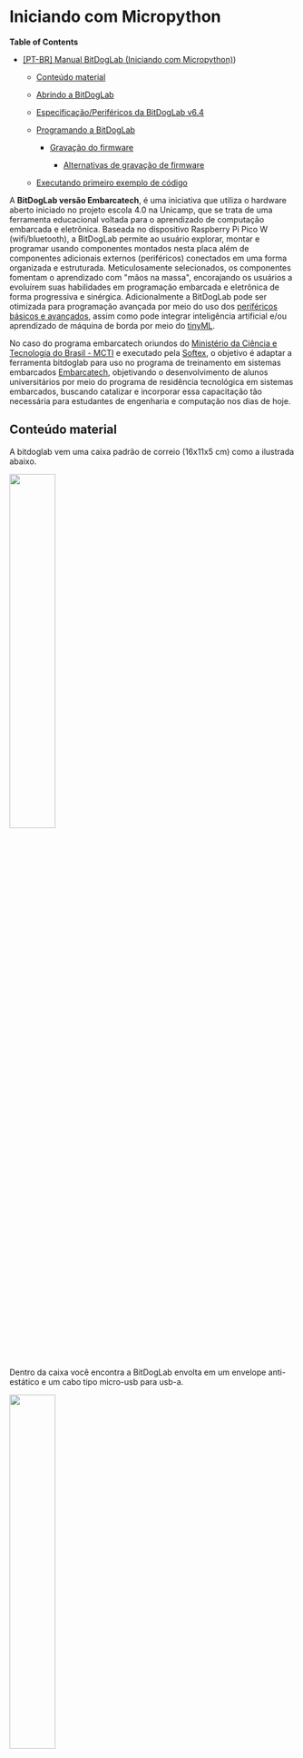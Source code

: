 # Iniciando com Micropython

**Table of Contents**

- [[PT-BR] Manual BitDogLab (Iniciando com Micropython)](#iniciando-com-micropython))

	- [Conteúdo material](#conte%C3%BAdo-material)

	- [Abrindo a BitDogLab](#montando-a-bitdoglab)

	- [Especificação/Periféricos da BitDogLab v6.4](#especifica%C3%A7%C3%A3operif%C3%A9ricos-da-bitdoglab-v53)

	- [Programando a BitDogLab](#programando-a-BitDogLab)

		- [Gravação do firmware](#grava%C3%A7%C3%A3o-do-firmware)

			- [Alternativas de gravação de firmware](#alternativas-de-grava%C3%A7%C3%A3o-de-firmware)

	- [Executando primeiro exemplo de código](#executando-primeiro-exemplo-de-c%C3%B3digo)


A **BitDogLab versão Embarcatech**, é uma iniciativa que utiliza o hardware aberto iniciado no projeto escola 4.0 na Unicamp, que se trata de uma ferramenta educacional voltada para o aprendizado de computação embarcada e eletrônica. Baseada no dispositivo Raspberry Pi Pico W (wifi/bluetooth), a BitDogLab permite ao usuário explorar, montar e programar usando componentes montados nesta placa além de componentes adicionais externos (periféricos) conectados em uma forma organizada e estruturada. Meticulosamente selecionados, os componentes fomentam o aprendizado com "mãos na massa", encorajando os usuários a evoluírem suas habilidades em programação embarcada e eletrônica de forma progressiva e sinérgica. Adicionalmente a BitDogLab pode ser otimizada para programação avançada por meio do uso dos [periféricos básicos e avançados](../../hardware/), assim como pode integrar inteligência artificial e/ou aprendizado de máquina de borda por meio do [tinyML](https://github.com/raspberrypi/pico-tflmicro).

No caso do programa embarcatech oriundos do [Ministério da Ciência e Tecnologia do Brasil - MCTI](https://www.gov.br/mcti/pt-br) e executado pela [Softex](https://softex.br/), o objetivo é adaptar a ferramenta bitdoglab para uso no programa de treinamento em sistemas embarcados [Embarcatech](https://embarcatech.softex.br/), objetivando o desenvolvimento de alunos universitários por meio do programa de residência tecnológica em sistemas embarcados, buscando catalizar e incorporar essa capacitação tão necessária para estudantes de engenharia e computação nos dias de hoje.

## Conteúdo material

A bitdoglab vem uma caixa padrão de correio (16x11x5 cm) como a ilustrada abaixo.

<img src="./illustrations/box.png" width=40% height=40%>

Dentro da caixa você encontra a BitDogLab envolta em um envelope anti-estático e um cabo tipo micro-usb para usb-a.

<img src="./illustrations/open-box.png" width=40% height=40%>

Cabo tipo micro-usb para usb-a

<img src="./illustrations/microusb-usba.png" width=25% height=25%>

## Abrindo a BitDogLab

Retire a placa do envelope anti-estático.

<img src="./illustrations/bitdoglab-antistaticbag.png" width=50% height=50%>

Retire o plastico bolha anti-estático e dessa forma a BitDogLab estará pronta para uso.

<img src="./illustrations/joystick-assembled.png" width=50% height=50%>

## Especificação/Periféricos Embarcados da BitDogLab v6.4

A placa BitDogLab possui as seguintes dimensões: 99 x 89 x 25 mm (comprimento, largura e altura).

<img src="./illustrations/bitdoglab_smd_top.png" width=50% height=50%>
<img src="./illustrations/bitdoglab_smd_bot.png" width=50% height=50%>

A Placa BitDogLab é uma plataforma completa indicada para ensino de software/sistemas embarcados.
O módulo Microcontrolador é o cérebro da placa, composto pelo microcontrolador [Raspberry Pi Pico W](https://www.raspberrypi.com/documentation/microcontrollers/raspberry-pi-pico.html "Raspberry Pi Pico W") com as seguintes especificações:
- Microcontrolador RP2040 microcontroller
- Módulo castelado para soldagem direta na placa base BitDogLab
- Processador Dual-core Arm Cortex-M0+, clock flexivel até 133 MHz
- 264kB SRAM e 2MB QSPI flash embarcado
- Rede sem fio do tipo LAN 2.4GHz 802.11n
- Bluetooth 5.2
- 26 pinos multifuncionais (GPIO), incluindo 3 pinos analógicos
- Controladores: 2 × UART, 2 × SPI, 2 × I2C e 16 canais PWM 
- Controlador USB 1.1 com PHY, suportando modos host e device
- 8x I/Os programáveis (PIO) por meio de máquinas de estado para periféricos customizados
- Tensão de entrada de 1.8–5.5V DC
- Temperatura de operação de -20°C to +70°C
- Programação do tipo Drag-and-drop usando mass storage USB
- Modo de operação de baixo consumo e dormente
- Clock preciso e sensor de temperatura embarcado
- Bibliotecas de aceleração de cálculos inteiros e de ponto flutuante no chip

Pinout Raspberry Pi Pico W

<img src="./illustrations/picow-pinout.svg" width=80% height=80%>

Lista de periféricos embarcados na placa BitDogLab:

1) A BitDogLab possui uma Bateria 3.7V 2200Mah Li-Ion CR18650 e seu devido suporte de bateria.

<img src="./illustrations/battery.png" width=50% height=50%>

2) LED Colorido (SMD5050 RGB LEDs ROHS)

<img src="./illustrations/led-rgb.png" width=25% height=25%>

3) Display OLED (0.96 polegadas I2C 128x64 oled display)

<img src="./illustrations/oled.png" width=25% height=25%>

4) Matriz de LEDs coloridos (LED-RGB 5x5 5050 WS2812)

<img src="./illustrations/led-rgb-array.png" width=30% height=30%>

5) Microfone com amplificador de áudio (MAX4466EXK)

<img src="./illustrations/mic.png" width=25% height=25%>

6) Joystick Analógico (Plugin 13x13mm Multi-Dir ROHS)

<img src="./illustrations/analog-joystick.png" width=25% height=25%>

7) Botões (A e B) - Chave Táctil 12x12x7.5 mm

<img src="./illustrations/buttons.png" width=60% height=60%>

8) Buzzers (Esquerdo e Direito) - 80dB Externally Driven Magnetic 2.7kHz SMD, 8.5x8.5mm Buzzers ROHS

<img src="./illustrations/stereo-buzzers.png" width=60% height=60%>

9) Conectores de sensores de expansão I2C (1 e 0) - 2.5mm Plugin,P=2.5mm Wire To Board Connector ROHS
- I2C1 (pino 1 – esquerda)
	- 1: GP3 (SCL I2C1)
	- 2: GP2 (SDA I2C1)
	- 3: 3.3V
	- 4: GND referencia
- I2C0 (pino 1 – esquerda)
	- 1: GP1 (SCL I2C0)
	- 2: GP0 (SDA I2C0)
	- 3: 3.3V
	- 4: GND referencia

<img src="./illustrations/i2c-sensor-actuator.png" width=50% height=50%>

1)  Circuito de gerenciamento de energia - [BQ25622 da texas instruments](https://www.ti.com/product/BQ25622), carregador de bateria de célula simples com até 18V de tensão máxima de entrada, limitador de corrente, conversor analógico digital (ADC) embarcado para monitoração de parâmetros de carregamento e descarregamento de baterias, e função on-the-go (OTG ou seja, é capaz de fornecer alimentação para algum dispositivo conectado no seu barramento USB), controlado por barramento i2c.

<img src="./illustrations/battery-charger.png" width=25% height=25%>

11) Conector de expansão de GPIOs (pino 1 canto superior direito) - 2.54mm Straight Gold Brass 2x7P 7 Push - Pull P=2.54mm IDC Connectors ROHS
- 1: GND referencia
- 2: VSYS (5V)
- 3: 3.3V
- 4: GP8
- 5: GP28
- 6: GP9
- 7: AGND ou GP15 (depende da configuração de jumpers no esquemático)
- 8: GP4
- 9: GP17
- 10: GP20
- 11: GP16
- 12: GP19
- 13: GND referência/GP14 (depende da configuração de jumpers no esquemático)
- 14: GP18

<img src="./illustrations/idc-connector.png" width=20% height=20%>

12) Botão de reset - 8mm Round Button Brick nogging SPST SMD Tactile Switches ROHS

<img src="./illustrations/reset-button.png" width=25% height=25%>

13) Conector para painel solar (6V) - 1x2P -40℃~+105℃ 8A 130V Green 18~26 Straight 2.54mm 0.5~1 1 2 Plugin,P=2.54mm Screw terminal ROHS

<img src="./illustrations/solar-extbat-conn.png" width=35% height=35%>

14) Conector para bateria externa - 1x2P -40℃~+105℃ 8A 130V Green 18~26 Straight 2.54mm 0.5~1 1 2 Plugin,P=2.54mm Screw terminal ROHS

15) Chave liga-desliga do lado direito da bateria (chave deslizante deslocada no sentido de + ou seja para baixo liga, e no sentido inverso ou seja para cima desliga)

<img src="./illustrations/battery.png" width=40% height=40%>

1)  Pinos e expansão para painel compatível com garras jacaré ou parafusos (1x5 header esquerdo e direito, cor preta)
- 1x5 header esquerdo J5 (pino 5 na esquerda, pino 1 na direita):
	- 5: AGND
	- 4: GP28 (se solder jumper JP1 ativo)
	- 3: GND referencia
	- 2: 3.3V
	- 1: VSYS (5V)
- 1x5 header direito J12 (pino 5 na esquerda, pino 1 na direita):
	- 5: GND
	- 4: GP0
	- 3: GP1
	- 2: GP2
	- 1: GP3

<img src="./illustrations/expansion-pins.png" width=60% height=60%>

O painel frontal acima embarca um conectore 1x6 header em configuração compatível com módulo bluetooth [HC-05](https://www.makerhero.com/blog/tutorial-arduino-bluetooth-hc-05-mestre/) (módulo que possui uma maior facilidade de uso devido a exemplos disponíveis na comunidade)

<img src="./illustrations/i2c-ext-pin.png" width=60% height=60%>

1)  Jumper de seleção de conversor analógico digital (pino ANA-IN no painel jacaré ou microfone), pino 1 indicado com marcação J1

<img src="./illustrations/jumper-analog-in.png" width=40% height=40%>

## Programando BitDogLab

Para programar a Raspberry Pi Pico ou Pico W, precisamos realizar duas configurações iniciais, que são a configuração da Thonny IDE e a gravação do firmware para a linguagem Python.

O primeiro passo para a programação da placa é a instalação da Thonny IDE, que é o ambiente onde desenvolvemos e pelo qual gravamos o código na placa. Para isso, acesse a página de download da IDE abaixo.
https://thonny.org/

Em seguida então escolha a opção certa para o seu sistema operacional, como mostrado abaixo quando você posicionar o mouse no sistema operacional desejado.
Windows:

<img src="./illustrations/thonny-windows.png" width=60% height=60%>

Mac:

<img src="./illustrations/thonny-mac.png" width=60% height=60%>

Linux:

<img src="./illustrations/thonny-linux.png" width=60% height=60%>

Com o arquivo baixado (em computadores Windows ou macOS), instale a Thonny IDE seguindo os passos do instalador. Em computadores Linux a instalação será feita automaticamente com o envio do comando no terminal. Assim que a instalação da IDE for concluída, abra-a.

A configuração que precisa ser feita na Thonny IDE para a programação da Raspberry Pi Pico é alterar o interpretador que será usado para a execução do código. Para isso, acesse as configurações da IDE, seguindo o caminho a seguir (Tools > Options).

<img src="./illustrations/thonny-tools-options.png" width=80% height=80%>

Ao selecionar essa opção, será aberta uma janela com as configurações da IDE, como a da imagem a seguir. Não é necessária nenhuma configuração na seção "geral" ("General"), portanto apenas acesse a seção "Interpreter", como demarcado na imagem, e selecione o tipo de interpretador desejado, no nosso caso o **MicroPython (Raspberry Pi Pico)**.

<img src="./illustrations/thonny-interpreter.png" width=60% height=60%>

### Gravação do firmware

Com essa configuração finalizada, está na hora de gravar o firmware do interpretador MicroPython na placa. Para isso, pressione o botão "BOOTSEL" da sua Raspberry Pi Pico, enquanto ela ainda está desconectada. Então conecte-a ao seu computador usando o cabo Micro USB, mantendo o botão pressionado. Depois que o cabo for completamente inserido no conector da placa, você já pode soltar o botão, como no GIF a seguir.

:warning: Uma alternativa para evitar plugar e desplugar o cabo usb várias vezes é apenas deixar o cabo sempre plugado, e segurar o BOOTSEL primeiro, apertar o botão de reset por 1 segundo e após soltar o botão de reset, soltar em seguida o BOOTSEL.

<img src="./illustrations/usb-conn-ok.png" width=40% height=40%>

<img src="./illustrations/bootsel.png" width=40% height=40%>

<img src="./illustrations/bootsel-animation.gif" width=40% height=40%>

<img src="./illustrations/bootsel-pressed.png" width=40% height=40%>

Esse procedimento faz com que a placa entre em modo de gravação de firmware e seja reconhecida como um disco removível. Inclusive você também poderá vê-la no diretório de discos do seu computador, como nesta imagem.

<img src="./illustrations/RPI-RP2.png" width=25% height=25%>

Neste momento, realize o drag and drop direto (ou ctrl+c e ctrl+v) do arquivo de firmware baixado no disco montado RPI-RP2 no seu computador.

**Firmware BitDogLab, compilado já com as bibliotecas embarcadas:**
 * [Firmware Raspberry Pi Pico](./releases/): gravar o arquivo hwit-pico-x.x.x-firmware.uf2 (exemplo: hwit-pico-0.0.1-firmware.uf2)
 * [Firmware Raspberry Pi Pico W](./releases/): gravar o arquivo hwit-picow-x.x.x-firmware.uf2 (exemplo: hwit-picow-0.0.1-firmware.uf2)

Assim que a gravação estiver finalizada, você pode fechar essa janela de gravação e fechar a janela de configuração da Thonny IDE. Para que a placa saia do modo de gravação de firmware, é necessário desconectar e reconectar a placa, porém, desta vez, sem pressionar o botão "BOOTSEL".

Agora a sua Raspberry Pi Pico já está pronta para receber códigos Python!

## Executando primeiro exemplo de código

Com a configuração finalizada e com a gravação de firmware concluída, digite o código a seguir na Thonny IDE (Acendendo o Led embarcado na Raspberry Pi Pico ou Pico W).

```python
import machine #biblioteca de controle do microcontrolador (machine)
import time #biblioteca de controle dos recursos de temporização

led = machine.Pin('LED', machine.Pin.OUT) #configura o pino LED como um pino de saida e cria um objeto 'led' da classe Pin (Pino)

while True: #enquanto for True for verdadeiro, ou seja, para sempre, faça...
  led.value(True)  #Liga o LED
  time.sleep(1)   #espera 1 segundo
  led.value(False)  #desliga o LED
  time.sleep(1)   #espera por 1 segundo
```

O código inicia com as adições da instância "Pin" da biblioteca "machine" do interpretador MicroPython e da função "sleep" da biblioteca "time" da própria linguagem Python. Feito isso, é criado o objeto led como uma saída do sistema conectada ao 'LED' da placa (esse objeto evita que você tenha que diferenciar o GPIO entre as placas Pi Pico e Pi Pico W), graças ao comando led = Pin('LED', Pin.OUT).

Já na repetição do código (função while True), apenas acendemos (led.value(True)) e apagamos (led.value(False)) o LED, com uma interrupção de 1 segundo (time.sleep(1)) a cada mudança de estado (de "high" para "low", e vice versa).

Após digitar o código na Thonny IDE, pressione o botão "Run", demarcado em amarelo na imagem abaixo, para executar o código.

<img src="./illustrations/led-blink-save-pipico.png" width=100% height=100%>

Após selecionar essa opção, será aberta uma segunda janela requisitando o nome do arquivo, como na imagem a seguir (main.py).

<img src="./illustrations/led-blink-mainpy.png" width=100% height=100%>

Neste momento, digite um nome para o arquivo com a extensão ".py" (como feito na imagem acima), e então pressione o botão "OK". Assim que o arquivo for salvo na placa, ela já começará a executá-lo, piscando o LED de 1 em 1 segundo, como no vídeo a seguir.

<img src="./illustrations/led-blink.gif" width=100% height=100%>
